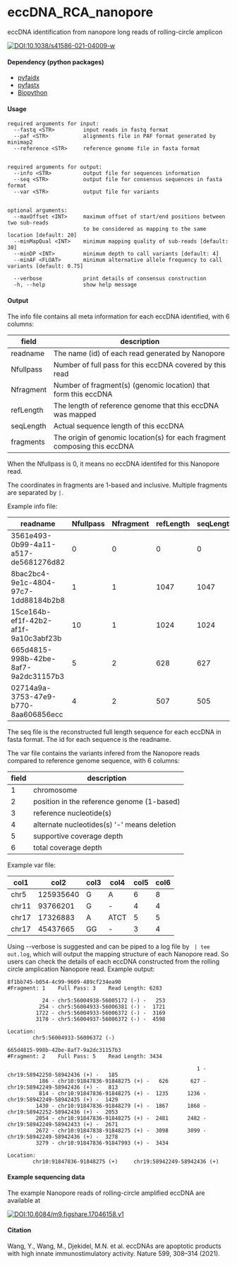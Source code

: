 # eccDNA_RCA_nanopore

eccDNA identification from nanopore long reads of rolling-circle amplicon


[![DOI:10.1038/s41586-021-04009-w](https://zenodo.org/badge/DOI/10.1038/s41586-021-04009-w.svg)](https://doi.org/10.1038/s41586-021-04009-w)


#### Dependency (python packages)

- [pyfaidx](https://pypi.org/project/pyfaidx/)
- [pyfastx](https://pypi.org/project/pyfastx/)
- [Biopython](https://biopython.org)


#### Usage

```
required arguments for input:
  --fastq <STR>         input reads in fastq format
  --paf <STR>           alignments file in PAF format generated by minimap2
  --reference <STR>     reference genome file in fasta format


required arguments for output:
  --info <STR>          output file for sequences information
  --seq <STR>           output file for consensus sequences in fasta format
  --var <STR>           output file for variants


optional arguments:
  --maxOffset <INT>     maximum offset of start/end positions between two sub-reads
                        to be considered as mapping to the same location [default: 20]
  --minMapQual <INT>    minimum mapping quality of sub-reads [default: 30]
  --minDP <INT>         minimum depth to call variants [default: 4]
  --minAF <FLOAT>       minimum alternative allele frequency to call variants [default: 0.75]

  --verbose             print details of consensus construction
  -h, --help            show help message
```


#### Output

The info file contains all meta information for each eccDNA identified, with 6 columns:

|    field       |                            description                                           |
|----------------|----------------------------------------------------------------------------------|
|    readname    |        The name (id) of each read generated by Nanopore                          |
|    Nfullpass   |        Number of full pass for this eccDNA covered by this read                  |
|    Nfragment   |        Number of fragment(s) (genomic location) that form this eccDNA            |
|    refLength   |        The length of reference genome that this eccDNA was mapped                |
|    seqLength   |        Actual sequence length of this eccDNA                                     |
|    fragments   |        The origin of genomic location(s) for each fragment composing this eccDNA |

When the Nfullpass is 0, it means no eccDNA identifed for this Nanopore read.

The coordinates in fragments are 1-based and inclusive. Multiple fragments are separated by `|`.

Example info file:

| readname                             | Nfullpass | Nfragment | refLength | seqLength | fragments                                              |
|--------------------------------------|-----------|-----------|-----------|-----------|--------------------------------------------------------|
| 3561e493-0b99-4a11-a517-de5681276d82 | 0         | 0         | 0         | 0         |                                                        |
| 8bac2bc4-9e1c-4804-97c7-1dd88184b2b8 | 1         | 1         | 1047      | 1047      | chr5:144628101-144629147(+)                            |
| 15ce164b-ef1f-42b2-af1f-9a10c3abf23b | 10        | 1         | 1024      | 1024      | chrX:145145309-145146332(-)                            |
| 665d4815-998b-42be-8af7-9a2dc31157b3 | 5         | 2         | 628       | 627       | chr10:91847836-91848275(+)\|chr19:58942249-58942436(+) |
| 02714a9a-3753-47e9-b770-8aa606856ecc | 4         | 2         | 507       | 505       | chr12:53934104-53934326(+)\|chr12:86923760-86924043(-) |

The seq file is the reconstructed full length sequence for each eccDNA in fasta format. The id for each sequence is the readname.

The var file contains the variants infered from the Nanopore reads compared to reference genome sequence, with 6 columns:

|  field |                   description                   |
|--------|-------------------------------------------------|
|    1   |   chromosome                                    |
|    2   |   position in the reference genome (1-based)    |
|    3   |   reference nucleotide(s)                       |
|    4   |   alternate nucleotides(s) '-' means deletion   |
|    5   |   supportive coverage depth                     |
|    6   |   total coverage depth                          |

Example var file:

| col1  | col2      | col3 | col4 | col5 | col6 |
|-------|-----------|------|------|------|------|
| chr5  | 125935640 | G    | A    | 6    | 8    |
| chr11 | 93766201  | G    | -    | 4    | 4    |
| chr17 | 17326883  | A    | ATCT | 5    | 5    |
| chr17 | 45437665  | GG   | -    | 3    | 4    |

Using --verbose is suggested and can be piped to a log file by ` | tee out.log`, which will output the mapping structure of each Nanopore read.
So users can check the details of each eccDNA constructed from the rolling circle amplication Nanopore read. Example output:

```
8f1bb745-b054-4c99-9609-489cf234ea90
#Fragment: 1    Full Pass: 3    Read Length: 6283

           24 - chr5:56004938-56005172 (-) -   253
          254 - chr5:56004933-56006381 (-) -  1721
         1722 - chr5:56004933-56006372 (-) -  3169
         3170 - chr5:56004937-56006372 (-) -  4598

Location:
        chr5:56004933-56006372 (-)
```

```
665d4815-998b-42be-8af7-9a2dc31157b3
#Fragment: 2    Full Pass: 5    Read Length: 3434

                                                            1 - chr19:58942250-58942436 (+) -   185
          186 - chr10:91847836-91848275 (+) -   626       627 - chr19:58942249-58942436 (+) -   813
          814 - chr10:91847836-91848275 (+) -  1235      1236 - chr19:58942249-58942435 (+) -  1429
         1430 - chr10:91847836-91848279 (+) -  1867      1868 - chr19:58942252-58942436 (+) -  2053
         2054 - chr10:91847836-91848275 (+) -  2481      2482 - chr19:58942249-58942433 (+) -  2671
         2672 - chr10:91847838-91848275 (+) -  3098      3099 - chr19:58942249-58942436 (+) -  3278
         3279 - chr10:91847836-91847993 (+) -  3434

Location:
        chr10:91847836-91848275 (+)     chr19:58942249-58942436 (+)
```


#### Example sequencing data

The example Nanopore reads of rolling-circle amplified eccDNA are available at

[![DOI:10.6084/m9.figshare.17046158.v1](http://img.shields.io/badge/DOI-10.6084/m9.figshare.17046158.v1-B31B1B.svg)](https://doi.org/10.6084/m9.figshare.17046158.v1)


#### Citation

Wang, Y., Wang, M., Djekidel, M.N. et al. eccDNAs are apoptotic products with high innate immunostimulatory activity. Nature 599, 308–314 (2021).

